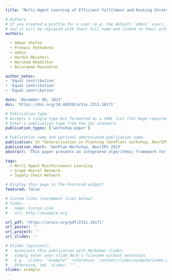 ```yaml
---
title: 'Multi-Agent Learning of Efficient Fulfilment and Routing Strategies in E-Commerce'

# Authors
# If you created a profile for a user (e.g. the default `admin` user), write the username (folder name) here
# and it will be replaced with their full name and linked to their profile.
authors:

  - Omkar Shelke
  - Pranavi Pathakota
  - admin
  - Hardik Meisheri
  - Harshad Khadilkar
  - Balaraman Ravindran

author_notes:
- 'Equal contribution'
- 'Equal contribution'
- 'Equal contribution'

date: 'December 09, 2023'
doi: 'https://doi.org/10.48550/arXiv.2311.16171'

# Publication type.
# Accepts a single type but formatted as a YAML list (for Hugo requirements).
# Enter a publication type from the CSL standard.
publication_types: ['workshop-paper']

# Publication name and optional abbreviated publication name.
publication: In *Generalisation in Planning (GenPlan) workshop, NeurIPS 2023*
publication_short: 'GenPlan Workshop, NeurIPS 2023'
abstract: 'This paper presents an integrated algorithmic framework for minimising product delivery costs in e-commerce (known as the cost-to-serve or C2S). One of the major challenges in e-commerce is the large volume of spatio-temporally diverse orders from multiple customers, each of which has to be fulfilled from one of several warehouses using a fleet of vehicles. This results in two levels of decision-making: (i) selection of a fulfillment node for each order (including the option of deferral to a future time), and then (ii) routing of vehicles (each of which can carry multiple orders originating from the same warehouse). We propose an approach that combines graph neural networks and reinforcement learning to train the node selection and vehicle routing agents. We include real-world constraints such as warehouse inventory capacity, vehicle characteristics such as travel times, service times, carrying capacity, and customer constraints including time windows for delivery. The complexity of this problem arises from the fact that outcomes (rewards) are driven both by the fulfillment node mapping as well as the routing algorithms, and are spatio-temporally distributed. Our experiments show that this algorithmic pipeline outperforms pure heuristic policies.'

tags:
  - Multi Agent Reinforcement Learning
  - Graph Neural Network
  - Supply Chain Network

# Display this page in the Featured widget?
featured: false

# Custom links (uncomment lines below)
# links:
# - name: Custom Link
#   url: http://example.org

url_pdf: 'https://arxiv.org/pdf/2311.16171'
url_poster: ''
url_project: ''
url_slides: ''

# Slides (optional).
#   Associate this publication with Markdown slides.
#   Simply enter your slide deck's filename without extension.
#   E.g. `slides: "example"` references `content/slides/example/index.md`.
#   Otherwise, set `slides: ""`.
slides: example
---
```

